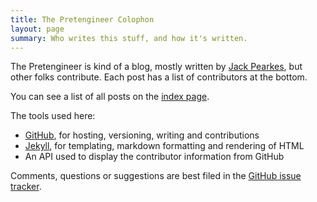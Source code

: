 ```yaml
---
title: The Pretengineer Colophon
layout: page
summary: Who writes this stuff, and how it's written.
---
```


The Pretengineer is kind of a blog, mostly written by [Jack Pearkes](http://jack.ly), but other
folks contribute. Each post has a list of contributors at the bottom.

You can see a list of all posts on the [index page](/).

The tools used here:

- [GitHub](https://github.com), for hosting, versioning, writing and contributions
- [Jekyll](https://github.com/mojombo/jekyll), for templating, markdown formatting and rendering of HTML
- An API used to display the contributor information from GitHub

Comments, questions or suggestions are best filed in the [GitHub issue tracker](https://github.com/pearkes/pretengineer/issues).
